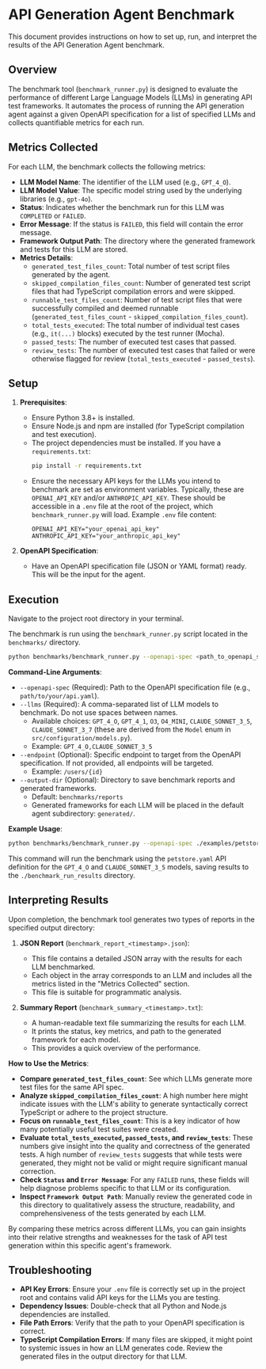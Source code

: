 # API Generation Agent Benchmark

This document provides instructions on how to set up, run, and interpret the results of the API Generation Agent benchmark.

## Overview

The benchmark tool (`benchmark_runner.py`) is designed to evaluate the performance of different Large Language Models (LLMs) in generating API test frameworks. It automates the process of running the API generation agent against a given OpenAPI specification for a list of specified LLMs and collects quantifiable metrics for each run.

## Metrics Collected

For each LLM, the benchmark collects the following metrics:

- **LLM Model Name**: The identifier of the LLM used (e.g., `GPT_4_O`).
- **LLM Model Value**: The specific model string used by the underlying libraries (e.g., `gpt-4o`).
- **Status**: Indicates whether the benchmark run for this LLM was `COMPLETED` or `FAILED`.
- **Error Message**: If the status is `FAILED`, this field will contain the error message.
- **Framework Output Path**: The directory where the generated framework and tests for this LLM are stored.
- **Metrics Details**:
    - `generated_test_files_count`: Total number of test script files generated by the agent.
    - `skipped_compilation_files_count`: Number of generated test script files that had TypeScript compilation errors and were skipped.
    - `runnable_test_files_count`: Number of test script files that were successfully compiled and deemed runnable (`generated_test_files_count` - `skipped_compilation_files_count`).
    - `total_tests_executed`: The total number of individual test cases (e.g., `it(...)` blocks) executed by the test runner (Mocha).
    - `passed_tests`: The number of executed test cases that passed.
    - `review_tests`: The number of executed test cases that failed or were otherwise flagged for review (`total_tests_executed` - `passed_tests`).

## Setup

1.  **Prerequisites**:
    *   Ensure Python 3.8+ is installed.
    *   Ensure Node.js and npm are installed (for TypeScript compilation and test execution).
    *   The project dependencies must be installed. If you have a `requirements.txt`:
        ```bash
        pip install -r requirements.txt
        ```
    *   Ensure the necessary API keys for the LLMs you intend to benchmark are set as environment variables. Typically, these are `OPENAI_API_KEY` and/or `ANTHROPIC_API_KEY`. These should be accessible in a `.env` file at the root of the project, which `benchmark_runner.py` will load.
        Example `.env` file content:
        ```
        OPENAI_API_KEY="your_openai_api_key"
        ANTHROPIC_API_KEY="your_anthropic_api_key"
        ```

2.  **OpenAPI Specification**:
    *   Have an OpenAPI specification file (JSON or YAML format) ready. This will be the input for the agent.

## Execution

Navigate to the project root directory in your terminal.

The benchmark is run using the `benchmark_runner.py` script located in the `benchmarks/` directory.

```bash
python benchmarks/benchmark_runner.py --openapi-spec <path_to_openapi_spec> --llms <LLM_LIST> [OPTIONS]
```

**Command-Line Arguments**:

*   `--openapi-spec` (Required): Path to the OpenAPI specification file (e.g., `path/to/your/api.yaml`).
*   `--llms` (Required): A comma-separated list of LLM models to benchmark. Do not use spaces between names.
    *   Available choices: `GPT_4_O`, `GPT_4_1`, `O3`, `O4_MINI`, `CLAUDE_SONNET_3_5`, `CLAUDE_SONNET_3_7` (these are derived from the `Model` enum in `src/configuration/models.py`).
    *   Example: `GPT_4_O,CLAUDE_SONNET_3_5`
*   `--endpoint` (Optional): Specific endpoint to target from the OpenAPI specification. If not provided, all endpoints will be targeted.
    *   Example: `/users/{id}`
*   `--output-dir` (Optional): Directory to save benchmark reports and generated frameworks.
    *   Default: `benchmarks/reports`
    *   Generated frameworks for each LLM will be placed in the default agent subdirectory: `generated/`.

**Example Usage**:

```bash
python benchmarks/benchmark_runner.py --openapi-spec ./examples/petstore.yaml --llms GPT_4_O,CLAUDE_SONNET_3_5 --output-dir ./benchmark_run_results
```

This command will run the benchmark using the `petstore.yaml` API definition for the `GPT_4_O` and `CLAUDE_SONNET_3_5` models, saving results to the `./benchmark_run_results` directory.

## Interpreting Results

Upon completion, the benchmark tool generates two types of reports in the specified output directory:

1.  **JSON Report** (`benchmark_report_<timestamp>.json`):
    *   This file contains a detailed JSON array with the results for each LLM benchmarked.
    *   Each object in the array corresponds to an LLM and includes all the metrics listed in the "Metrics Collected" section.
    *   This file is suitable for programmatic analysis.

2.  **Summary Report** (`benchmark_summary_<timestamp>.txt`):
    *   A human-readable text file summarizing the results for each LLM.
    *   It prints the status, key metrics, and path to the generated framework for each model.
    *   This provides a quick overview of the performance.

**How to Use the Metrics**:

*   **Compare `generated_test_files_count`**: See which LLMs generate more test files for the same API spec.
*   **Analyze `skipped_compilation_files_count`**: A high number here might indicate issues with the LLM's ability to generate syntactically correct TypeScript or adhere to the project structure.
*   **Focus on `runnable_test_files_count`**: This is a key indicator of how many potentially useful test suites were created.
*   **Evaluate `total_tests_executed`, `passed_tests`, and `review_tests`**: These numbers give insight into the quality and correctness of the generated tests. A high number of `review_tests` suggests that while tests were generated, they might not be valid or might require significant manual correction.
*   **Check `Status` and `Error Message`**: For any `FAILED` runs, these fields will help diagnose problems specific to that LLM or its configuration.
*   **Inspect `Framework Output Path`**: Manually review the generated code in this directory to qualitatively assess the structure, readability, and comprehensiveness of the tests generated by each LLM.

By comparing these metrics across different LLMs, you can gain insights into their relative strengths and weaknesses for the task of API test generation within this specific agent's framework.

## Troubleshooting

*   **API Key Errors**: Ensure your `.env` file is correctly set up in the project root and contains valid API keys for the LLMs you are testing.
*   **Dependency Issues**: Double-check that all Python and Node.js dependencies are installed.
*   **File Path Errors**: Verify that the path to your OpenAPI specification is correct.
*   **TypeScript Compilation Errors**: If many files are skipped, it might point to systemic issues in how an LLM generates code. Review the generated files in the output directory for that LLM. 